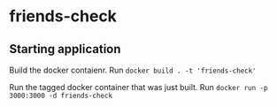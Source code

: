 # friends-check

## Starting application

Build the docker contaienr. Run `docker build . -t 'friends-check'`

Run the tagged docker container that was just built. Run `docker run -p 3000:3000 -d friends-check`
